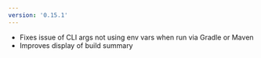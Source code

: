 ```yaml
---
version: '0.15.1'
---
```


- Fixes issue of CLI args not using env vars when run via Gradle or Maven
- Improves display of build summary 
